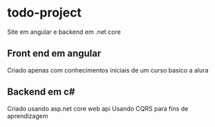# todo-project
Site em angular e backend em .net core

## Front end em angular
Criado apenas com conhecimentos iniciais de um curso basico a alura


## Backend em c# 
Criado usando asp.net core web api
Usando CQRS para fins de aprendizagem
